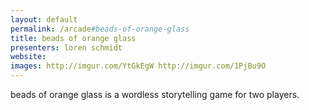 ```yaml
---
layout: default
permalink: /arcade#beads-of-orange-glass
title: beads of orange glass
presenters: loren schmidt
website:
images: http://imgur.com/YtGkEgW http://imgur.com/1PjBu9O
---
```

beads of orange glass is a wordless storytelling game for two players.
